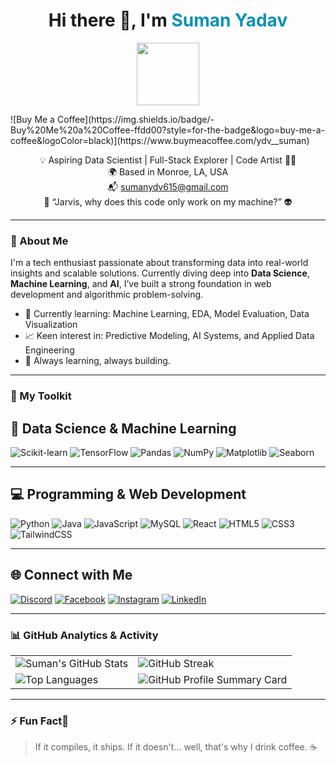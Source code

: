 <h1 align="center">Hi there 👋, I'm <span style="color:#0891b2">Suman Yadav</span></h1>
<p align="center"><img src="https://user-images.githubusercontent.com/18350557/176309783-0785949b-9127-417c-8b55-ab5a4333674e.gif" width="100" /></p>
![Buy Me a Coffee](https://img.shields.io/badge/-Buy%20Me%20a%20Coffee-ffdd00?style=for-the-badge&logo=buy-me-a-coffee&logoColor=black)](https://www.buymeacoffee.com/ydv__suman)


<p align="center">
  💡 Aspiring Data Scientist | Full-Stack Explorer | Code Artist 👨‍💻<br>
  🌍 Based in Monroe, LA, USA<br>
  📬 <a href="mailto:sumanydv615@gmail.com">sumanydv615@gmail.com</a><br>
  🧠 “Jarvis, why does this code only work on my machine?” 👽
</p>

---

### 🚀 About Me

I'm a tech enthusiast passionate about transforming data into real-world insights and scalable solutions. Currently diving deep into **Data Science**, **Machine Learning**, and **AI**, I’ve built a strong foundation in web development and algorithmic problem-solving.

- 🧪 Currently learning: Machine Learning, EDA, Model Evaluation, Data Visualization
- 📈 Keen interest in: Predictive Modeling, AI Systems, and Applied Data Engineering
- 🌱 Always learning, always building.


---


### 🧰 My Toolkit

## 🚀 Data Science & Machine Learning

![Scikit-learn](https://img.shields.io/badge/Scikit--learn-F7931E?style=for-the-badge&logo=scikitlearn&logoColor=white)
![TensorFlow](https://img.shields.io/badge/TensorFlow-FF6F00?style=for-the-badge&logo=tensorflow&logoColor=white)
![Pandas](https://img.shields.io/badge/Pandas-150458?style=for-the-badge&logo=pandas&logoColor=white)
![NumPy](https://img.shields.io/badge/NumPy-013243?style=for-the-badge&logo=numpy&logoColor=white)
![Matplotlib](https://img.shields.io/badge/Matplotlib-11557C?style=for-the-badge&logo=matplotlib&logoColor=white)
![Seaborn](https://img.shields.io/badge/Seaborn-9A1E1E?style=for-the-badge&logo=seaborn&logoColor=white)

---

## 💻 Programming & Web Development

![Python](https://img.shields.io/badge/Python-3776AB?style=for-the-badge&logo=python&logoColor=white)
![Java](https://img.shields.io/badge/Java-007396?style=for-the-badge&logo=openjdk&logoColor=white)
![JavaScript](https://img.shields.io/badge/JavaScript-F7DF1E?style=for-the-badge&logo=javascript&logoColor=black)
![MySQL](https://img.shields.io/badge/MySQL-4479A1?style=for-the-badge&logo=mysql&logoColor=white)
![React](https://img.shields.io/badge/React-20232A?style=for-the-badge&logo=react&logoColor=61DAFB)
![HTML5](https://img.shields.io/badge/HTML5-E34F26?style=for-the-badge&logo=html5&logoColor=white)
![CSS3](https://img.shields.io/badge/CSS3-1572B6?style=for-the-badge&logo=css3&logoColor=white)
![TailwindCSS](https://img.shields.io/badge/TailwindCSS-06B6D4?style=for-the-badge&logo=tailwind-css&logoColor=white)


---


## 🌐 Connect with Me

[![Discord](https://img.shields.io/badge/Discord-5865F2?style=for-the-badge&logo=discord&logoColor=white)](https://discord.com/users/ydv__suman_10449)
[![Facebook](https://img.shields.io/badge/Facebook-1877F2?style=for-the-badge&logo=facebook&logoColor=white)](https://www.facebook.com/ydv.smn)
[![Instagram](https://img.shields.io/badge/Instagram-E4405F?style=for-the-badge&logo=instagram&logoColor=white)](http://www.instagram.com/ydv__suman)
[![LinkedIn](https://img.shields.io/badge/LinkedIn-0A66C2?style=for-the-badge&logo=linkedin&logoColor=white)](https://www.linkedin.com/in/suman-ydv)


---

### 📊 GitHub Analytics & Activity

<table>
  <tr>
    <td>
      <img src="https://github-readme-stats.vercel.app/api?username=Ydv-Suman&show_icons=true&count_private=true&hide_border=true&bg_color=1c1917&title_color=0891b2&text_color=ffffff&icon_color=0891b2" alt="Suman's GitHub Stats" />
    </td>
    <td>
      <img src="https://github-readme-streak-stats.herokuapp.com/?user=Ydv-Suman&theme=dark&hide_border=true&ring=0891b2&fire=0891b2&currStreakLabel=0891b2" alt="GitHub Streak" />
    </td>
  </tr>
  <tr>
    <td>
      <img src="https://github-readme-stats.vercel.app/api/top-langs/?username=Ydv-Suman&langs_count=8&layout=compact&hide_border=true&bg_color=1c1917&title_color=0891b2&text_color=ffffff&icon_color=0891b2" alt="Top Languages" />
    </td>
    <td>
      <img src="https://github-profile-summary-cards.vercel.app/api/cards/profile-details?username=Ydv-Suman&theme=tokyonight" alt="GitHub Profile Summary Card" />
    </td>
  </tr>
</table>

---

### ⚡ Fun Fact🤭

> If it compiles, it ships. If it doesn't... well, that's why I drink coffee. ☕
